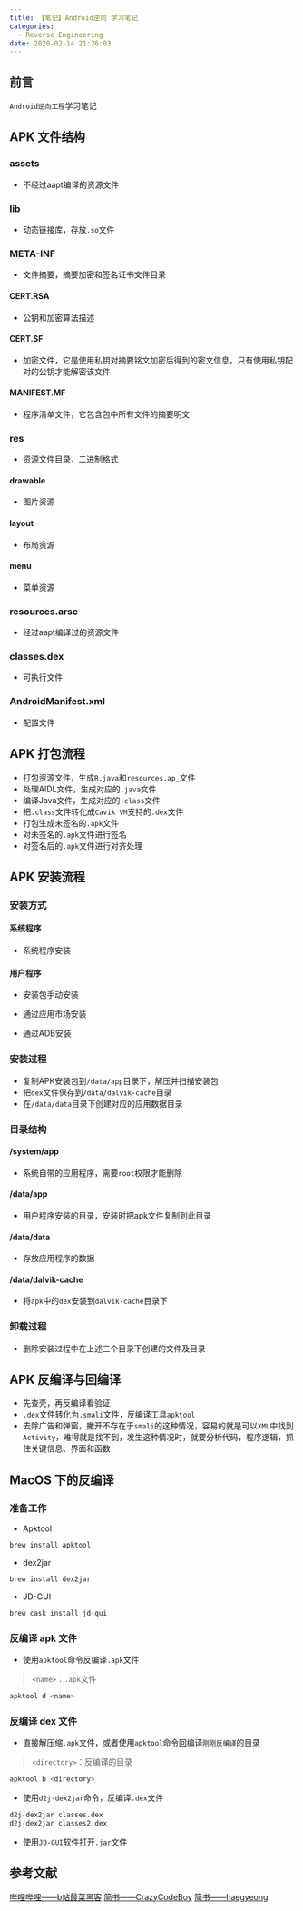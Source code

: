 ```yaml
---
title: 【笔记】Android逆向 学习笔记
categories:
  - Reverse Engineering
date: 2020-02-14 21:26:03
---
```


## 前言

`Android逆向工程`学习笔记

<!-- more -->

## APK 文件结构

### assets

- 不经过aapt编译的资源文件

### lib

- 动态链接库，存放`.so`文件

### META-INF

- 文件摘要，摘要加密和签名证书文件目录

#### CERT.RSA

- 公钥和加密算法描述

#### CERT.SF

- 加密文件，它是使用私钥对摘要铭文加密后得到的密文信息，只有使用私钥配对的公钥才能解密该文件

#### MANIFEST.MF

- 程序清单文件，它包含包中所有文件的摘要明文

### res

- 资源文件目录，二进制格式

#### drawable

- 图片资源

#### layout

- 布局资源

#### menu

- 菜单资源

### resources.arsc

- 经过aapt编译过的资源文件

### classes.dex

- 可执行文件

### AndroidManifest.xml

- 配置文件

## APK 打包流程

- 打包资源文件，生成`R.java`和`resources.ap_`文件
- 处理AIDL文件，生成对应的`.java`文件
- 编译Java文件，生成对应的`.class`文件
- 把`.class`文件转化成`Cavik VM`支持的`.dex`文件
- 打包生成未签名的`.apk`文件
- 对未签名的`.apk`文件进行签名
- 对签名后的`.apk`文件进行对齐处理

## APK 安装流程

### 安装方式

#### 系统程序

- 系统程序安装

#### 用户程序

- 安装包手动安装

- 通过应用市场安装

- 通过ADB安装

### 安装过程

- 复制APK安装包到`/data/app`目录下，解压并扫描安装包
- 把`dex`文件保存到`/data/dalvik-cache`目录
- 在`/data/data`目录下创建对应的应用数据目录

### 目录结构

#### /system/app

- 系统自带的应用程序，需要`root`权限才能删除

#### /data/app

- 用户程序安装的目录，安装时把apk文件复制到此目录

#### /data/data

- 存放应用程序的数据

#### /data/dalvik-cache

- 将`apk`中的`dex`安装到`dalvik-cache`目录下

### 卸载过程

- 删除安装过程中在上述三个目录下创建的文件及目录

## APK 反编译与回编译

- 先查壳，再反编译看验证
- `.dex`文件转化为`.smali`文件，反编译工具`apktool`
- 去除广告和弹窗，撇开不存在于`smali`的这种情况，容易的就是可以`XML`中找到`Activity`，难得就是找不到，发生这种情况时，就要分析代码，程序逻辑，抓住关键信息、界面和函数

## MacOS 下的反编译

### 准备工作

- Apktool

``` sh
brew install apktool
```

- dex2jar

``` sh
brew install dex2jar
```

- JD-GUI

``` sh
brew cask install jd-gui
```

### 反编译 apk 文件

- 使用`apktool`命令反编译`.apk`文件

> `<name>`：`.apk`文件

``` sh
apktool d <name>
```

### 反编译 dex 文件

- 直接解压缩`.apk`文件，或者使用`apktool`命令回编译`刚刚反编译`的目录

> `<directory>`：反编译的目录

``` sh
apktool b <directory>
```

- 使用`d2j-dex2jar`命令，反编译`.dex`文件

``` sh
d2j-dex2jar classes.dex
d2j-dex2jar classes2.dex
```

- 使用`JD-GUI`软件打开`.jar`文件

## 参考文献

[哔哩哔哩——b站最菜黑客](https://www.bilibili.com/video/av81328003)
[简书——CrazyCodeBoy](https://www.jianshu.com/p/48a0f9e6e51a)
[简书——haegyeong](https://www.jianshu.com/p/92a3adc1b152)

